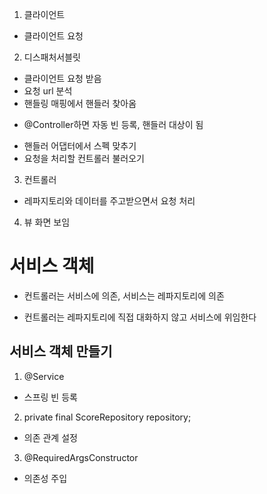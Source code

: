 1. 클라이언트 
 - 클라이언트 요청
2. 디스패처서블릿
 - 클라이언트 요청 받음
 - 요청 url 분석
 - 핸들링 매핑에서 핸들러 찾아옴
  + @Controller하면 자동 빈 등록, 핸들러 대상이 됨
 - 핸들러 어댑터에서 스펙 맞추기
 - 요청을 처리할 컨트롤러 불러오기
3. 컨트롤러
 - 레파지토리와 데이터를 주고받으면서 요청 처리
4. 뷰 화면 보임

# 서비스 객체
- 컨트롤러는 서비스에 의존, 서비스는 레파지토리에 의존
 + 컨트롤러는 레파지토리에 직접 대화하지 않고 서비스에 위임한다

## 서비스 객체 만들기
1. @Service
 - 스프링 빈 등록
2. private final ScoreRepository repository;
 - 의존 관계 설정
3. @RequiredArgsConstructor 
 - 의존성 주입